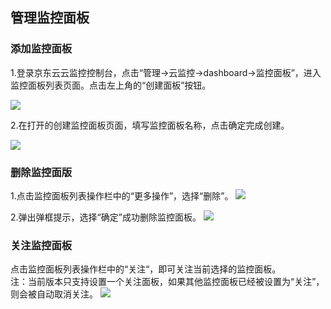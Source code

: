 ## 管理监控面板
### 添加监控面板
1.登录京东云云监控控制台，点击“管理->云监控->dashboard->监控面板”，进入监控面板列表页面。点击左上角的“创建面板”按钮。

![](https://github.com/jdcloudcom/cn/blob/edit/image/Cloud-Monitor/dashboard/%E5%88%9B%E5%BB%BA%E7%9B%91%E6%8E%A7%E9%9D%A2%E6%9D%BF3.png)

2.在打开的创建监控面板页面，填写监控面板名称，点击确定完成创建。

![](https://github.com/jdcloudcom/cn/blob/edit/image/Cloud-Monitor/dashboard/%E5%88%9B%E5%BB%BA%E7%9B%91%E6%8E%A7%E9%9D%A2%E6%9D%BF4.png)

### 删除监控面版
1.点击监控面板列表操作栏中的“更多操作”，选择“删除”。
![](https://github.com/jdcloudcom/cn/blob/edit/image/Cloud-Monitor/dashboard/%E5%88%A0%E9%99%A4%E7%9B%91%E6%8E%A7%E9%9D%A2%E6%9D%BF1.png)

2.弹出弹框提示，选择“确定”成功删除监控面板。
![](https://github.com/jdcloudcom/cn/blob/edit/image/Cloud-Monitor/dashboard/%E5%88%A0%E9%99%A4%E7%9B%91%E6%8E%A7%E9%9D%A2%E6%9D%BF2.png)

### 关注监控面板
点击监控面板列表操作栏中的“关注“，即可关注当前选择的监控面板。  
注：当前版本只支持设置一个关注面板，如果其他监控面板已经被设置为“关注”，则会被自动取消关注。
![](https://github.com/jdcloudcom/cn/blob/edit/image/Cloud-Monitor/dashboard/我关注的面板2.png)
